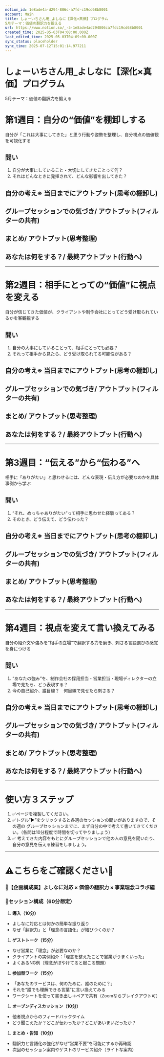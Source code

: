 ```yaml
---
notion_id: 1e8ade4a-d294-806c-a7fd-c19cd68b8001
account: Main
title: しょーいちさん用_よしなに【深化×真価】プログラム
5月テーマ：価値の翻訳力を鍛える
url: https://www.notion.so/_-5-1e8ade4ad294806ca7fdc19cd68b8001
created_time: 2025-05-03T04:08:00.000Z
last_edited_time: 2025-05-03T04:09:00.000Z
sync_status: placeholder
sync_time: 2025-07-12T15:01:14.977211
---
```

# しょーいちさん用_よしなに【深化×真価】プログラム
5月テーマ：価値の翻訳力を鍛える

# 第1週目：自分の“価値”を棚卸しする
  自分が「これは大事にしてきた」と思う行動や姿勢を整理し、自分視点の価値観を可視化する
  ## 問い
  1. 自分が大事にしていること・大切にしてきたことって何？
  1. それはどんなときに発揮されて、どんな影響を出してきた？
  
  ## 自分の考え※ 当日までにアウトプット(思考の棚卸し)
  
  ## グループセッションでの気づき/ アウトプット(フィルターの共有)
  
  ## まとめ/ アウトプット(思考整理)
  
  ## あなたは何をする？/ 最終アウトプット(行動へ)
  
---
# 第2週目：相手にとっての“価値”に視点を変える
  自分が信じてきた価値が、クライアントや制作会社にとってどう受け取られているかを客観視する
  ## 問い
  1. 自分の大事にしていることって、相手にとっても必要？
  1. それって相手から見たら、どう受け取られてる可能性がある？
  
  ## 自分の考え※ 当日までにアウトプット(思考の棚卸し)
  
  ## グループセッションでの気づき/ アウトプット(フィルターの共有)
  
  ## まとめ/ アウトプット(思考整理)
  
  ## あなたは何をする？/ 最終アウトプット(行動へ)
  
---
# 第3週目：“伝える”から“伝わる”へ
  相手に「ありがたい」と思わせるには、どんな表現・伝え方が必要なのかを具体事例から学ぶ
  ## 問い
  1. “それ、めっちゃありがたい”って相手に思わせた経験ってある？
  1. そのとき、どう伝えて、どう伝わった？
  
  ## 自分の考え※ 当日までにアウトプット(思考の棚卸し)
  
  ## グループセッションでの気づき/ アウトプット(フィルターの共有)
  
  ## まとめ/ アウトプット(思考整理)
  
  ## あなたは何をする？/ 最終アウトプット(行動へ)
  
---
# 第4週目：視点を変えて言い換えてみる
  自分の紹介文や強みを“相手の立場”で翻訳する力を磨き、刺さる言語選びの感覚を身につける
  ## 問い
  1. “あなたの強み”を、制作会社の採用担当・営業担当・現場ディレクターの立場で見たら、どう表現する？
  1. 今の自己紹介、誰目線？　何目線で見せたら刺さる？
  
  ## 自分の考え※ 当日までにアウトプット(思考の棚卸し)
  
  ## グループセッションでの気づき/ アウトプット(フィルターの共有)
  
  ## まとめ/ アウトプット(思考整理)
  
  ## あなたは何をする？/ 最終アウトプット(行動へ)
  
---
# 使い方３ステップ
1. ✅ページを複製してください。
1. ✅トグル”▶︎”をクリックすると各週のセッションの問いがありますので、その週の グループセッションまでに、まず自分の中で考えて書いてきてください。（各問は10分程度で時間を切ってやりましょう）
1. ✅ 考えてきた内容をもとにグループセッションで他の人の意見を聞いたり、自分の意見を伝える練習をしましょう。
---
# ⚠️こちらをご確認ください🙏
### 🔧【企画構成案】よしなに対応 × 価値の翻訳力 × 事業理念コラボ編
### 🧩セッション構成（60分想定）
1. **導入（10分）**
  - よしなに対応とは何かの簡単な振り返り
  - なぜ「翻訳力」と「理念の言語化」が結びつくのか？
1. **ゲストトーク（15分）**
  - なぜ営業に「理念」が必要なのか？
  - クライアントの実例紹介：「理念を整えたことで営業がうまくいった」
  - よくあるNG例（理念がぼやけてると起こる問題）
1. **参加型ワーク（15分）**
  - 「あなたのサービスは、何のために、誰のために？」
  - それを“誰でも理解できる言葉”に言い換えてみる
  - ワークシートを使って書き出し→ペアで共有（Zoomならブレイクアウト可）
1. **オープンディスカッション（10分）**
  - 他者視点からのフィードバックタイム
  - どう聞こえたか？どこが伝わったか？どこがあいまいだったか？
1. **まとめ・告知（10分）**
  - 翻訳力と言語化の強化がなぜ“営業不要”を可能にするか再確認
  - 次回のセッション案内やゲストのサービス紹介（ライトな案内）